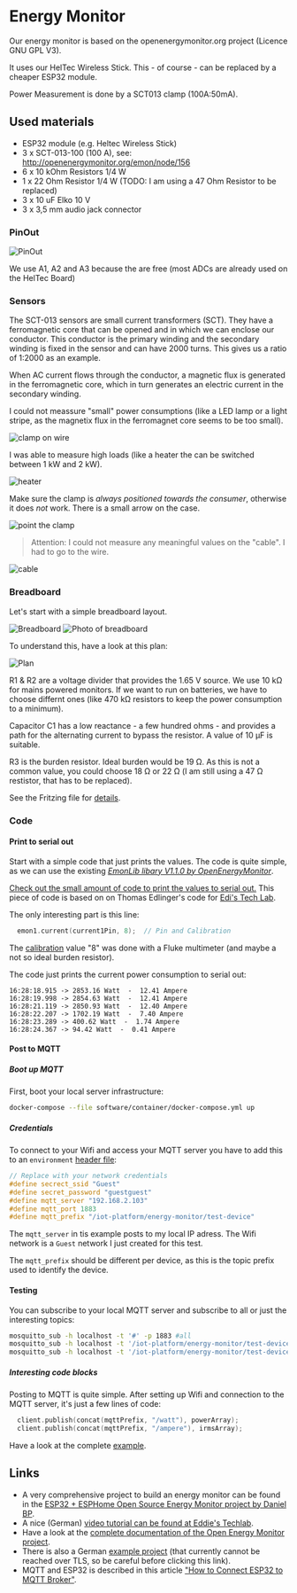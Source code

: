 # Energy Monitor

Our energy monitor is based on the openenergymonitor.org project (Licence GNU GPL V3). 

It uses our HelTec Wireless Stick. This - of course - can be replaced by a cheaper ESP32 module.

Power Measurement is done by a SCT013 clamp (100A:50mA).

## Used materials

* ESP32 module (e.g. Heltec Wireless Stick)
* 3 x SCT-013-100 (100 A), see: http://openenergymonitor.org/emon/node/156
* 6 x 10 kOhm Resistors 1/4 W
* 1 x 22 Ohm Resistor 1/4 W (TODO: I am using a 47 Ohm Resistor to be replaced)
* 3 x 10 uF Elko 10 V
* 3 x 3,5 mm audio jack connector

### PinOut

![PinOut](https://resource.heltec.cn/download/Wireless_Stick_V3/HTIT-WS_V3.png "PinOut")

We use A1, A2 and A3 because the are free (most ADCs are already used on the HelTec Board)

### Sensors 

The SCT-013 sensors are small current transformers (SCT). They have a ferromagnetic core that can be opened and in which we can enclose our conductor. This conductor is the primary winding and the secondary winding is fixed in the sensor and can have 2000 turns. This gives us a ratio of 1:2000 as an example.

When AC current flows through the conductor, a magnetic flux is generated in the ferromagnetic core, which in turn generates an electric current in the secondary winding.

I could not meassure "small" power consumptions (like a LED lamp or a light stripe, as the magnetix flux in the ferromagnet core seems to be too small). 

![clamp on wire](./docs/images/clamp1.jpeg "clamp on a wire")

I was able to measure high loads (like a heater the can be switched between 1 kW and 2 kW).

![heater](./docs/images/example-heater.png "serial out of a heater")

Make sure the clamp is *always positioned towards the consumer*, otherwise it does *not* work. There is a small arrow on the case.

![point the clamp](./docs/images/clamp2.jpeg "point the clamp")

> Attention: I could not measure any meaningful values on the "cable". I had to go to the wire.

![cable](./docs/images/clamp3.jpeg "use the clamp on the wire, not on the cable")

### Breadboard

Let's start with a simple breadboard layout.

![Breadboard](./docs/images/breadboard.png "breakboard layout")
![Photo of breadboard](./docs/images/photo-breadboard.jpeg "photo of breadboard")

To understand this, have a look at this plan:

![Plan](./docs/images/plan.png "plan")

R1 & R2 are a voltage divider that provides the 1.65 V source. We use 10 kΩ for mains powered monitors. If we want to run on batteries, we have to choose differnt ones (like 470 kΩ resistors to keep the power consumption to a minimum).

Capacitor C1 has a low reactance - a few hundred ohms - and provides a path for the alternating current to bypass the resistor. A value of 10 μF is suitable.

R3 is the burden resistor. Ideal burden would be 19 Ω. As this is not a common value, you could choose 18 Ω or 22 Ω (I am still using a 47 Ω restistor, that has to be replaced).

See the Fritzing file for [details](./energy-monitor/energy-monitor.fzz).

### Code

#### Print to serial out

Start with a simple code that just prints the values. The code is quite simple, as we can use the existing *[EmonLib libary V1.1.0 by OpenEnergyMonitor](https://docs.openenergymonitor.org/electricity-monitoring/ct-sensors/)*.

[Check out the small amount of code to print the values to serial out.](./01-energy-monitor-serial-out/) This piece of code is based on on Thomas Edlinger's code for [Edi's Tech Lab](https://www.edistechlab.com).

The only interesting part is this line:

```C
  emon1.current(current1Pin, 8);  // Pin and Calibration
```

The [calibration](https://docs.openenergymonitor.org/electricity-monitoring/ctac/calibration.html) value "8" was done with a Fluke multimeter (and maybe a not so ideal burden resistor).

The code just prints the current power consumption to serial out:

```
16:28:18.915 -> 2853.16 Watt  -  12.41 Ampere
16:28:19.998 -> 2854.63 Watt  -  12.41 Ampere
16:28:21.119 -> 2850.93 Watt  -  12.40 Ampere
16:28:22.207 -> 1702.19 Watt  -  7.40 Ampere
16:28:23.289 -> 400.62 Watt  -  1.74 Ampere
16:28:24.367 -> 94.42 Watt  -  0.41 Ampere
```
#### Post to MQTT

##### Boot up MQTT

First, boot your local server infrastructure:

```sh
docker-compose --file software/container/docker-compose.yml up
```

##### Credentials

To connect to your Wifi and access your MQTT server you have to add this to an `environment` [header file](./02-energy-monitor-mqtt/environment.h):

```C
// Replace with your network credentials
#define secrect_ssid "Guest"
#define secret_password "guestguest"
#define mqtt_server "192.168.2.103"
#define mqtt_port 1883
#define mqtt_prefix "/iot-platform/energy-monitor/test-device"
```

The `mqtt_server` in tis example posts to my local IP adress. The Wifi network is a `Guest` network I just created for this test.

The `mqtt_prefix` should be different per device, as this is the topic prefix used to identify the device.

#### Testing

You can subscribe to your local MQTT server and subscribe to all or just the interesting topics:

```sh
mosquitto_sub -h localhost -t '#' -p 1883 #all
mosquitto_sub -h localhost -t '/iot-platform/energy-monitor/test-device/ampere' -p 1883 #power
mosquitto_sub -h localhost -t '/iot-platform/energy-monitor/test-device/watt' -p 1883 #current
```

##### Interesting code blocks

Posting to MQTT is quite simple. After setting up Wifi and connection to the MQTT server, it's just a few lines of code:

```C
  client.publish(concat(mqttPrefix, "/watt"), powerArray);
  client.publish(concat(mqttPrefix, "/ampere"), irmsArray);
```

Have a look at the complete [example](./02-energy-monitor-mqtt/).

## Links

* A very comprehensive project to build an energy monitor can be found in the [ESP32 + ESPHome Open Source Energy Monitor project by Daniel BP](https://github.com/danpeig/ESP32EnergyMonitor).
* A nice (German) [video tutorial can be found at Eddie's Techlab](https://edistechlab.com/sct013-sensor-zum-wechselstrom-messen/).
* Have a look at the [complete documentation of the Open Energy Monitor project](https://docs.openenergymonitor.org/).
* There is also a German [example project](http://www.technik-fan.de/index.php/Open_Energy_Monitor_mit_dem_ESP32) (that currently cannot be reached over TLS, so be careful before clicking this link).
* MQTT and ESP32 is described in this article ["How to Connect ESP32 to MQTT Broker"](https://iotdesignpro.com/projects/how-to-connect-esp32-mqtt-broker).